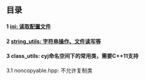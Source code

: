 ## 目录

#### 1 [ini: 读取配置文件](https://github.com/YaJunCui/utils/tree/master/ini)

#### 2 [string_utils: 字符串操作、文件读写等](https://github.com/YaJunCui/utils/tree/master/string_utils)

#### 3 class_utils: cyj命名空间下的常用类，需要C++11支持
3.1 noncopyable.hpp: 不允许复制类
